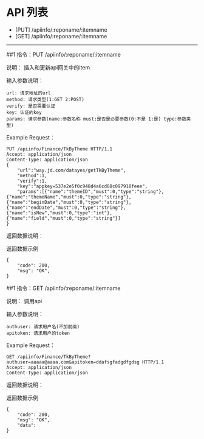 # API 列表

- [PUT] /apiinfo/:reponame/:itemname
- [GET] /apiinfo/:reponame/:itemname

----------

##1 指令：PUT /apiinfo/:reponame/:itemname

说明：
	插入和更新api网关中的item
	
输入参数说明：
	
	url: 请求地址的url
	method: 请求类型(1:GET 2:POST)
	verify: 是否需要认证
	key: 认证的key
	params: 请求参数(name:参数名称 must:是否是必要参数(0:不是 1:是) type:参数类型)
Example Request：
	
	PUT /apiinfo/Finance/TkByTheme HTTP/1.1 
	Accept: application/json
	Content-Type: application/json
	{
  		"url":"way.jd.com/datayes/getTkByTheme",
  		"method":1,
  		"verify":1,
  		"key":"appkey=537e2e5f0c948d4a6cd88c097918feee",
  		"params":[{"name":"themeID","must":0,"type":"string"},{"name":"themeName","must":0,"type":"string"},			{"name":"beginDate","must":0,"type":"string"},{"name":"endDate","must":0,"type":"string"},{"name":"isNew","must":0,"type":"int"},{"name":"field","must":0,"type":"string"}]
	}
返回数据说明：

    

返回数据示例
   
	{
	    "code": 200,
	    "msg": "OK",
	}



##1 指令：GET /apiinfo/:reponame/:itemname

说明：
	调用api
	
输入参数说明：
	
	authuser: 请求用户名(不加前缀)
	apitoken: 请求用户的token
	
Example Request：
	
	GET /apiinfo/Finance/TkByTheme?authuser=aaaaa@aaaa.com&apitoken=ddafsgfadgdfgdsg HTTP/1.1 
	Accept: application/json
	Content-Type: application/json
	
返回数据说明：

    	

返回数据示例
   
	{
	    "code": 200,
	    "msg": "OK",
	    "data":
	}
	
